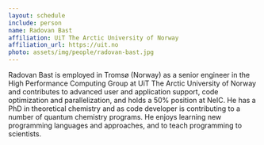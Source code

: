 ```yaml
---
layout: schedule
include: person
name: Radovan Bast
affiliation: UiT The Arctic University of Norway
affiliation_url: https://uit.no
photo: assets/img/people/radovan-bast.jpg
---
```


Radovan Bast is employed in Tromsø (Norway) as a senior engineer in the High
Performance Computing Group at UiT The Arctic University of Norway and
contributes to advanced user and application support, code optimization and
parallelization, and holds a 50% position at NeIC. He has a PhD in theoretical
chemistry and as code developer is contributing to a number of quantum
chemistry programs. He enjoys learning new programming languages and
approaches, and to teach programming to scientists.
